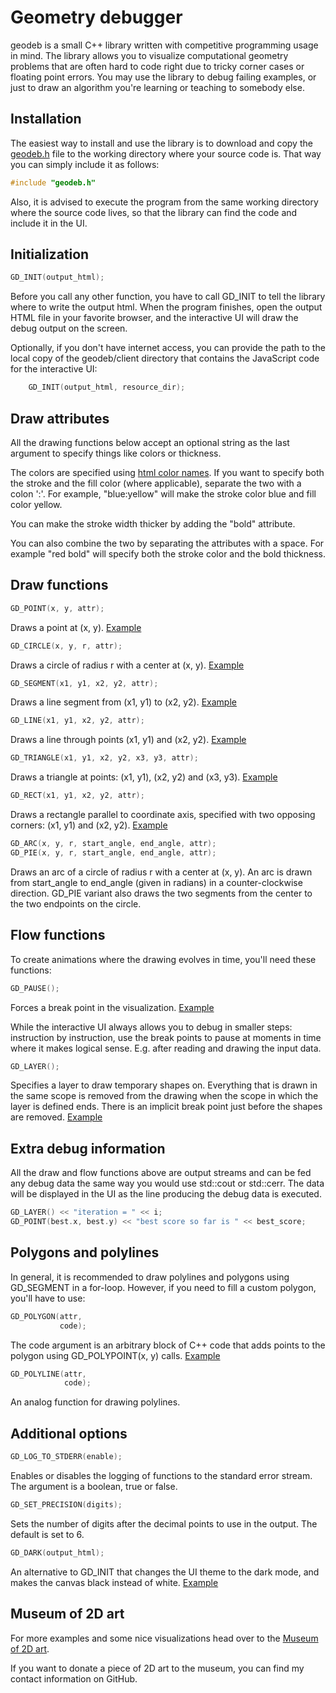 Geometry debugger
=================

geodeb is a small C++ library written with competitive programming usage in mind. The library allows you to visualize computational geometry problems that are often hard to code right due to tricky corner cases or floating point errors. You may use the library to debug failing examples, or just to draw an algorithm you're learning or teaching to somebody else.

Installation
------------
The easiest way to install and use the library is to download and copy the [geodeb.h](https://raw.githubusercontent.com/lukakalinovcic/geodeb/master/lib/geodeb.h) file to the working directory where your source code is. That way you can simply include it as follows: 

```cpp
#include "geodeb.h"
```

Also, it is advised to execute the program from the same working directory where the source code lives, so that the library can find the code and include it in the UI.

Initialization
--------------

```cpp
GD_INIT(output_html);
```

Before you call any other function, you have to call GD_INIT to tell the library where to write the output html. When the program finishes, open the output HTML file in your favorite browser, and the interactive UI will draw the debug output on the screen.

Optionally, if you don't have internet access, you can provide the path to the local copy of the geodeb/client directory that contains the JavaScript code for the interactive UI: 

```cpp
    GD_INIT(output_html, resource_dir);
```

Draw attributes
---------------

All the drawing functions below accept an optional string as the last argument to specify things like colors or thickness.

The colors are specified using [html color names](https://www.w3schools.com/colors/colors_names.asp). If you want to specify both the stroke and the fill color (where applicable), separate the two with a colon ':'. For example, "blue:yellow" will make the stroke color blue and fill color yellow.

You can make the stroke width thicker by adding the "bold" attribute.

You can also combine the two by separating the attributes with a space. For example "red bold" will specify both the stroke color and the bold thickness.

Draw functions
--------------

```cpp
GD_POINT(x, y, attr);
```

Draws a point at (x, y). [Example](https://lukakalinovcic.github.io/geodeb/examples/point.html)

```cpp
GD_CIRCLE(x, y, r, attr);
```

Draws a circle of radius r with a center at (x, y). [Example](https://lukakalinovcic.github.io/geodeb/examples/circle.html)

```cpp
GD_SEGMENT(x1, y1, x2, y2, attr);
```

Draws a line segment from (x1, y1) to (x2, y2). [Example](https://lukakalinovcic.github.io/geodeb/examples/segment.html)

```cpp
GD_LINE(x1, y1, x2, y2, attr);
```

Draws a line through points (x1, y1) and (x2, y2). [Example](https://lukakalinovcic.github.io/geodeb/examples/line.html)

```cpp
GD_TRIANGLE(x1, y1, x2, y2, x3, y3, attr);
```

Draws a triangle at points: (x1, y1), (x2, y2) and (x3, y3). [Example](https://lukakalinovcic.github.io/geodeb/examples/triangle.html)

```cpp
GD_RECT(x1, y1, x2, y2, attr);
```

Draws a rectangle parallel to coordinate axis, specified with two opposing corners: (x1, y1) and (x2, y2). [Example](https://lukakalinovcic.github.io/geodeb/examples/rect.html)

```cpp
GD_ARC(x, y, r, start_angle, end_angle, attr);
GD_PIE(x, y, r, start_angle, end_angle, attr);
```

Draws an arc of a circle of radius r with a center at (x, y). An arc is drawn from start_angle to end_angle (given in radians) in a counter-clockwise direction. GD_PIE variant also draws the two segments from the center to the two endpoints on the circle.

Flow functions
--------------

To create animations where the drawing evolves in time, you'll need these functions:

```cpp
GD_PAUSE();
```

Forces a break point in the visualization. [Example](https://lukakalinovcic.github.io/geodeb/examples/pause.html)

While the interactive UI always allows you to debug in smaller steps: instruction by instruction, use the break points to pause at moments in time where it makes logical sense. E.g. after reading and drawing the input data.

```cpp
GD_LAYER();
```

Specifies a layer to draw temporary shapes on. Everything that is drawn in the same scope is removed from the drawing when the scope in which the layer is defined ends. There is an implicit break point just before the shapes are removed. [Example](https://lukakalinovcic.github.io/geodeb/examples/layer.html)

Extra debug information
-----------------------

All the draw and flow functions above are output streams and can be fed any debug data the same way you would use std::cout or std::cerr. The data will be displayed in the UI as the line producing the debug data is executed.

```cpp
GD_LAYER() << "iteration = " << i;
GD_POINT(best.x, best.y) << "best score so far is " << best_score;
```

Polygons and polylines
----------------------

In general, it is recommended to draw polylines and polygons using GD_SEGMENT in a for-loop. However, if you need to fill a custom polygon, you'll have to use:

```cpp
GD_POLYGON(attr,
           code);
```

The code argument is an arbitrary block of C++ code that adds points to the polygon using GD_POLYPOINT(x, y) calls. [Example](https://lukakalinovcic.github.io/geodeb/examples/polygon.html)

```cpp
GD_POLYLINE(attr,
            code);
```

An analog function for drawing polylines.

Additional options
------------------

```cpp
GD_LOG_TO_STDERR(enable);
```

Enables or disables the logging of functions to the standard error stream. The argument is a boolean, true or false.

```cpp
GD_SET_PRECISION(digits);
```

Sets the number of digits after the decimal points to use in the output. The default is set to 6.

```cpp
GD_DARK(output_html);
```

An alternative to GD_INIT that changes the UI theme to the dark mode, and makes the canvas black instead of white. [Example](https://lukakalinovcic.github.io/geodeb/examples/dark.html)

Museum of 2D art
----------------

For more examples and some nice visualizations head over to the [Museum of 2D art](https://lukakalinovcic.github.io/geodeb/).

If you want to donate a piece of 2D art to the museum, you can find my contact information on GitHub.